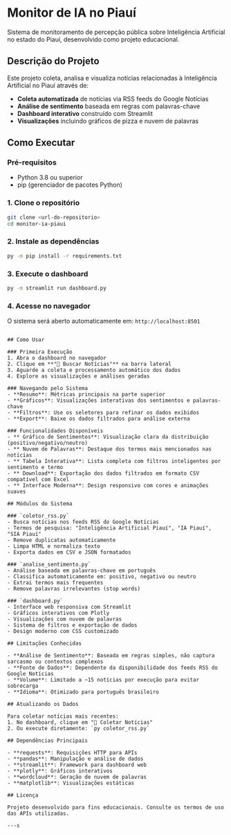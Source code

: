 # Monitor de IA no Piauí

Sistema de monitoramento de percepção pública sobre Inteligência Artificial no estado do Piauí, desenvolvido como projeto educacional.

## Descrição do Projeto

Este projeto coleta, analisa e visualiza notícias relacionadas à Inteligência Artificial no Piauí através de:
- **Coleta automatizada** de notícias via RSS feeds do Google Notícias  
- **Análise de sentimento** baseada em regras com palavras-chave
- **Dashboard interativo** construído com Streamlit
- **Visualizações** incluindo gráficos de pizza e nuvem de palavras

## Como Executar

### Pré-requisitos
- Python 3.8 ou superior
- pip (gerenciador de pacotes Python)

### 1. Clone o repositório
```bash
git clone <url-do-repositorio>
cd monitor-ia-piaui
```

### 2. Instale as dependências
```bash
py -m pip install -r requirements.txt
```

### 3. Execute o dashboard
```bash
py -m streamlit run dashboard.py
```

### 4. Acesse no navegador
O sistema será aberto automaticamente em: `http://localhost:8501`
```

## Como Usar

### Primeira Execução
1. Abra o dashboard no navegador
2. Clique em **"🔄 Buscar Notícias"** na barra lateral
3. Aguarde a coleta e processamento automático dos dados
4. Explore as visualizações e análises geradas

### Navegando pelo Sistema
- **Resumo**: Métricas principais na parte superior
- **Gráficos**: Visualizações interativas dos sentimentos e palavras-chave
- **Filtros**: Use os seletores para refinar os dados exibidos
- **Export**: Baixe os dados filtrados para análise externa

### Funcionalidades Disponíveis
- ** Gráfico de Sentimentos**: Visualização clara da distribuição (positivo/negativo/neutro)
- ** Nuvem de Palavras**: Destaque dos termos mais mencionados nas notícias
- ** Tabela Interativa**: Lista completa com filtros inteligentes por sentimento e termo
- ** Download**: Exportação dos dados filtrados em formato CSV compatível com Excel
- ** Interface Moderna**: Design responsivo com cores e animações suaves

## Módulos do Sistema

### `coletor_rss.py`
- Busca notícias nos feeds RSS do Google Notícias
- Termos de pesquisa: "Inteligência Artificial Piauí", "IA Piauí", "SIA Piauí"  
- Remove duplicatas automaticamente
- Limpa HTML e normaliza texto
- Exporta dados em CSV e JSON formatados

### `analise_sentimento.py`  
- Análise baseada em palavras-chave em português
- Classifica automaticamente em: positivo, negativo ou neutro
- Extrai termos mais frequentes
- Remove palavras irrelevantes (stop words)

### `dashboard.py`
- Interface web responsiva com Streamlit
- Gráficos interativos com Plotly
- Visualizações com nuvem de palavras
- Sistema de filtros e exportação de dados
- Design moderno com CSS customizado

## Limitações Conhecidas

- **Análise de Sentimento**: Baseada em regras simples, não captura sarcasmo ou contextos complexos
- **Fonte de Dados**: Dependente da disponibilidade dos feeds RSS do Google Notícias
- **Volume**: Limitado a ~15 notícias por execução para evitar sobrecarga
- **Idioma**: Otimizado para português brasileiro

## Atualizando os Dados

Para coletar notícias mais recentes:
1. No dashboard, clique em "🔄 Coletar Notícias"
2. Ou execute diretamente: `py coletor_rss.py`

## Dependências Principais

- **requests**: Requisições HTTP para APIs
- **pandas**: Manipulação e análise de dados
- **streamlit**: Framework para dashboard web  
- **plotly**: Gráficos interativos
- **wordcloud**: Geração de nuvem de palavras
- **matplotlib**: Visualizações estáticas

## Licença

Projeto desenvolvido para fins educacionais. Consulte os termos de uso das APIs utilizadas.

---s